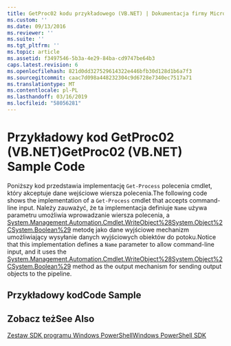 ```yaml
---
title: GetProc02 kodu przykładowego (VB.NET) | Dokumentacja firmy Microsoft
ms.custom: ''
ms.date: 09/13/2016
ms.reviewer: ''
ms.suite: ''
ms.tgt_pltfrm: ''
ms.topic: article
ms.assetid: f3497546-5b3a-4e29-84ba-cd9747be64b3
caps.latest.revision: 6
ms.openlocfilehash: 821d0dd327529614322e446bfb30d128d1b6a7f3
ms.sourcegitcommit: caac7d098a448232304c9d6728e7340ec7517a71
ms.translationtype: MT
ms.contentlocale: pl-PL
ms.lasthandoff: 03/16/2019
ms.locfileid: "58056281"
---
```

# <a name="getproc02-vbnet-sample-code"></a><span data-ttu-id="344a3-102">Przykładowy kod GetProc02 (VB.NET)</span><span class="sxs-lookup"><span data-stu-id="344a3-102">GetProc02 (VB.NET) Sample Code</span></span>

<span data-ttu-id="344a3-103">Poniższy kod przedstawia implementację `Get-Process` polecenia cmdlet, który akceptuje dane wejściowe wiersza polecenia.</span><span class="sxs-lookup"><span data-stu-id="344a3-103">The following code shows the implementation of a `Get-Process` cmdlet that accepts command-line input.</span></span> <span data-ttu-id="344a3-104">Należy zauważyć, że ta implementacja definiuje `Name` używa parametru umożliwia wprowadzanie wiersza polecenia, a [System.Management.Automation.Cmdlet.WriteObject%28System.Object%2CSystem.Boolean%29](/dotnet/api/System.Management.Automation.Cmdlet.WriteObject%28System.Object%2CSystem.Boolean%29) metodę jako dane wyjściowe mechanizm umożliwiający wysyłanie danych wyjściowych obiektów do potoku.</span><span class="sxs-lookup"><span data-stu-id="344a3-104">Notice that this implementation defines a `Name` parameter to allow command-line input, and it uses the [System.Management.Automation.Cmdlet.WriteObject%28System.Object%2CSystem.Boolean%29](/dotnet/api/System.Management.Automation.Cmdlet.WriteObject%28System.Object%2CSystem.Boolean%29) method as the output mechanism for sending output objects to the pipeline.</span></span>

## <a name="code-sample"></a><span data-ttu-id="344a3-105">Przykładowy kod</span><span class="sxs-lookup"><span data-stu-id="344a3-105">Code Sample</span></span>

<!-- TODO!!!: review snippet reference  [!CODE [Msh_samplesgetproc02#getproc02vball](Msh_samplesgetproc02#getproc02vball)]  -->

## <a name="see-also"></a><span data-ttu-id="344a3-106">Zobacz też</span><span class="sxs-lookup"><span data-stu-id="344a3-106">See Also</span></span>

[<span data-ttu-id="344a3-107">Zestaw SDK programu Windows PowerShell</span><span class="sxs-lookup"><span data-stu-id="344a3-107">Windows PowerShell SDK</span></span>](../windows-powershell-reference.md)